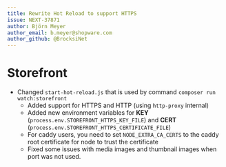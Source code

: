 ```yaml
---
title: Rewrite Hot Reload to support HTTPS
issue: NEXT-37871
author: Björn Meyer
author_email: b.meyer@shopware.com
author_github: @BrocksiNet
---
```

# Storefront
* Changed `start-hot-reload.js` that is used by command `composer run watch:storefront`
  * Added support for HTTPS and HTTP (using `http-proxy` internal)
  * Added new environment variables for **KEY** (`process.env.STOREFRONT_HTTPS_KEY_FILE`) and **CERT** (`process.env.STOREFRONT_HTTPS_CERTIFICATE_FILE`)
  * For caddy users, you need to set `NODE_EXTRA_CA_CERTS` to the caddy root certificate for node to trust the certificate
  * Fixed some issues with media images and thumbnail images when port was not used.
